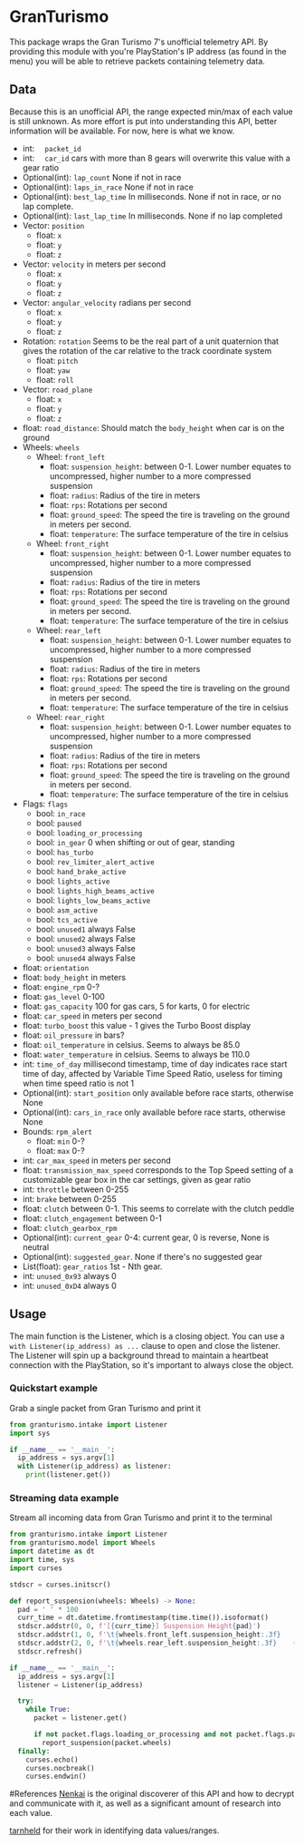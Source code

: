 # GranTurismo
This package wraps the Gran Turismo 7's unofficial telemetry API. By providing this module with you're PlayStation's IP address (as found in the menu) you will be able to retrieve packets containing telemetry data. 

## Data
Because this is an unofficial API, the range expected min/max of each value is still unknown. As more effort is put into understanding this API, better information will be available. For now, here is what we know.
*  int: `  packet_id`
*  int: `  car_id` cars with more than 8 gears will overwrite this value with a gear ratio
*  Optional(int): `lap_count` None if not in race
*  Optional(int): `laps_in_race` None if not in race
*  Optional(int): `best_lap_time` In milliseconds. None if not in race, or no lap complete. 
*  Optional(int): `last_lap_time` In milliseconds. None if no lap completed
*  Vector: `position`
   * float: `x`
   * float: `y`
   * float: `z` 
*  Vector: `velocity` in meters per second
   * float: `x`
   * float: `y`
   * float: `z` 
*  Vector: `angular_velocity` radians per second
   * float: `x`
   * float: `y`
   * float: `z` 
*  Rotation: `rotation` Seems to be the real part of a unit quaternion that gives the rotation of the car relative to the track coordinate system
   * float: `pitch`
   * float: `yaw`
   * float: `roll` 
*  Vector: `road_plane`
   * float: `x`
   * float: `y`
   * float: `z` 
*  float: `road_distance`: Should match the `body_height` when car is on the ground
*  Wheels: `wheels`
   * Wheel: `front_left`
     * float: `suspension_height`: between 0-1. Lower number equates to uncompressed, higher number to a more compressed suspension
     * float: `radius`: Radius of the tire in meters 
     * float: `rps`: Rotations per second 
     * float: `ground_speed`: The speed the tire is traveling on the ground in meters per second. 
     * float: `temperature`: The surface temperature of the tire in celsius 
   * Wheel: `front_right`
       * float: `suspension_height`: between 0-1. Lower number equates to uncompressed, higher number to a more compressed suspension
       * float: `radius`: Radius of the tire in meters
       * float: `rps`: Rotations per second
       * float: `ground_speed`: The speed the tire is traveling on the ground in meters per second.
       * float: `temperature`: The surface temperature of the tire in celsius 
   * Wheel: `rear_left` 
       * float: `suspension_height`: between 0-1. Lower number equates to uncompressed, higher number to a more compressed suspension
       * float: `radius`: Radius of the tire in meters
       * float: `rps`: Rotations per second
       * float: `ground_speed`: The speed the tire is traveling on the ground in meters per second.
       * float: `temperature`: The surface temperature of the tire in celsius 
   * Wheel: `rear_right`
       * float: `suspension_height`: between 0-1. Lower number equates to uncompressed, higher number to a more compressed suspension
       * float: `radius`: Radius of the tire in meters
       * float: `rps`: Rotations per second
       * float: `ground_speed`: The speed the tire is traveling on the ground in meters per second.
       * float: `temperature`: The surface temperature of the tire in celsius 
*  Flags: `flags`
   * bool: `in_race`
   * bool: `paused` 
   * bool: `loading_or_processing` 
   * bool: `in_gear` 0 when shifting or out of gear, standing 
   * bool: `has_turbo` 
   * bool: `rev_limiter_alert_active` 
   * bool: `hand_brake_active` 
   * bool: `lights_active` 
   * bool: `lights_high_beams_active` 
   * bool: `lights_low_beams_active` 
   * bool: `asm_active` 
   * bool: `tcs_active` 
   * bool: `unused1` always False 
   * bool: `unused2` always False 
   * bool: `unused3` always False 
   * bool: `unused4` always False 
*  float: `orientation`
*  float: `body_height` in meters
*  float: `engine_rpm` 0-?
*  float: `gas_level` 0-100
*  float: `gas_capacity` 100 for gas cars, 5 for karts, 0 for electric
*  float: `car_speed` in meters per second
*  float: `turbo_boost` this value - 1 gives the Turbo Boost display
*  float: `oil_pressure` in bars?
*  float: `oil_temperature` in celsius. Seems to always be 85.0
*  float: `water_temperature` in celsius. Seems to always be 110.0
*  int: `time_of_day` millisecond timestamp, time of day indicates race start time of day, affected by Variable Time Speed Ratio, useless for timing when time speed ratio is not 1
*  Optional(int): `start_position` only available before race starts, otherwise None
*  Optional(int): `cars_in_race` only available before race starts, otherwise None
*  Bounds: `rpm_alert`
   * float: `min` 0-?
   * float: `max` 0-?
*  int:  `car_max_speed` in meters per second
*  float: `transmission_max_speed`	corresponds to the Top Speed setting of a customizable gear box in the car settings, given as gear ratio 
*  int: `throttle` between 0-255
*  int: `brake` between 0-255
*  float: `clutch` between 0-1. This seems to correlate with the clutch peddle
*  float: `clutch_engagement` between 0-1
*  float: `clutch_gearbox_rpm`
*  Optional(int): `current_gear` 0-4: current gear, 0 is reverse, None is neutral
*  Optional(int): `suggested_gear`. None if there's no suggested gear
*  List(float): `gear_ratios` 1st - Nth gear. 
*  int: `unused_0x93` always 0
*  int: `unused_0xD4` always 0

## Usage
The main function is the Listener, which is a closing object. You can use a `with Listener(ip_address) as ...` clause to open and close the listener. 
The Listener will spin up a background thread to maintain a heartbeat connection with the PlayStation, so it's important to always close the object.

### Quickstart example
Grab a single packet from Gran Turismo and print it
```python
from granturismo.intake import Listener
import sys

if __name__ == '__main__':
  ip_address = sys.argv[1]
  with Listener(ip_address) as listener:
    print(listener.get())
```

### Streaming data example
Stream all incoming data from Gran Turismo and print it to the terminal
```python
from granturismo.intake import Listener
from granturismo.model import Wheels
import datetime as dt
import time, sys
import curses

stdscr = curses.initscr()

def report_suspension(wheels: Wheels) -> None:
  pad = ' ' * 100
  curr_time = dt.datetime.fromtimestamp(time.time()).isoformat()
  stdscr.addstr(0, 0, f'[{curr_time}] Suspension Height{pad}')
  stdscr.addstr(1, 0, f'\t{wheels.front_left.suspension_height:.3f}    {wheels.front_right.suspension_height:.3f}{pad}')
  stdscr.addstr(2, 0, f'\t{wheels.rear_left.suspension_height:.3f}    {wheels.rear_right.suspension_height:.3f}{pad}')
  stdscr.refresh()

if __name__ == '__main__':
  ip_address = sys.argv[1]
  listener = Listener(ip_address)

  try:
    while True:
      packet = listener.get()

      if not packet.flags.loading_or_processing and not packet.flags.paused:
        report_suspension(packet.wheels)
  finally:
    curses.echo()
    curses.nocbreak()
    curses.endwin()
```

#References
[Nenkai](https://github.com/Nenkai) is the original discoverer of this API and how to decrypt and communicate with it, as well as a significant amount of research into each value.

[tarnheld](https://www.gtplanet.net/forum/threads/gt7-is-compatible-with-motion-rig.410728/page-4) for their work in identifying data values/ranges. 